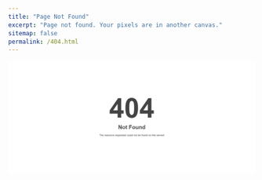 ```yaml
---
title: "Page Not Found"
excerpt: "Page not found. Your pixels are in another canvas."
sitemap: false
permalink: /404.html
---
```


![image1](/images/404.png)